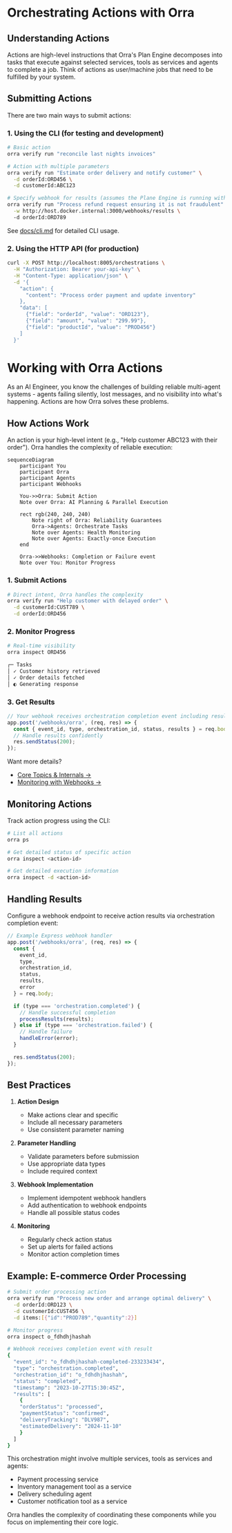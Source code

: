 # Orchestrating Actions with Orra

## Understanding Actions

Actions are high-level instructions that Orra's Plan Engine decomposes into tasks that execute against selected
services, tools as services and agents to complete a job. Think of actions as user/machine jobs that need to be
fulfilled by your system.

## Submitting Actions

There are two main ways to submit actions:

### 1. Using the CLI (for testing and development)

```bash
# Basic action
orra verify run "reconcile last nights invoices"

# Action with multiple parameters
orra verify run "Estimate order delivery and notify customer" \
  -d orderId:ORD456 \
  -d customerId:ABC123

# Specify webhook for results (assumes the Plane Engine is running with docker compose)
orra verify run "Process refund request ensuring it is not fraudulent" \
  -w http://host.docker.internal:3000/webhooks/results \ 
  -d orderId:ORD789
```

See [docs/cli.md](cli.md) for detailed CLI usage.

### 2. Using the HTTP API (for production)

```bash
curl -X POST http://localhost:8005/orchestrations \
  -H "Authorization: Bearer your-api-key" \
  -H "Content-Type: application/json" \
  -d '{
    "action": {
      "content": "Process order payment and update inventory"
    },
    "data": [
      {"field": "orderId", "value": "ORD123"},
      {"field": "amount", "value": "299.99"},
      {"field": "productId", "value": "PROD456"}
    ]
  }'
```

# Working with Orra Actions

As an AI Engineer, you know the challenges of building reliable multi-agent systems - agents failing silently, lost
messages, and no visibility into what's happening. Actions are how Orra solves these problems.

## How Actions Work

An action is your high-level intent (e.g., "Help customer ABC123 with their order"). Orra handles the complexity of
reliable execution:

```mermaid
sequenceDiagram
    participant You
    participant Orra
    participant Agents
    participant Webhooks

    You->>Orra: Submit Action
    Note over Orra: AI Planning & Parallel Execution
    
    rect rgb(240, 240, 240)
        Note right of Orra: Reliability Guarantees
        Orra->Agents: Orchestrate Tasks
        Note over Agents: Health Monitoring
        Note over Agents: Exactly-once Execution
    end
    
    Orra->>Webhooks: Completion or Failure event
    Note over You: Monitor Progress
```

### 1. Submit Actions

```bash
# Direct intent, Orra handles the complexity
orra verify run "Help customer with delayed order" \
  -d customerId:CUST789 \
  -d orderId:ORD456
```

### 2. Monitor Progress

```bash
# Real-time visibility
orra inspect ORD456

┌─ Tasks
│ ✓ Customer history retrieved
│ ✓ Order details fetched
│ ◐ Generating response
```

### 3. Get Results

```javascript
// Your webhook receives orchestration completion event including result or a failure event 
app.post('/webhooks/orra', (req, res) => {
  const { event_id, type, orchestration_id, status, results } = req.body;
  // Handle results confidently
  res.sendStatus(200);
});
```

Want more details?

- [Core Topics & Internals →](../docs/core.md)
- [Monitoring with Webhooks →](../docs/monitoring-with-webhooks.md)

## Monitoring Actions

Track action progress using the CLI:

```bash
# List all actions
orra ps

# Get detailed status of specific action
orra inspect <action-id>

# Get detailed execution information
orra inspect -d <action-id>
```

## Handling Results

Configure a webhook endpoint to receive action results via orchestration completion event:

```javascript
// Example Express webhook handler
app.post('/webhooks/orra', (req, res) => {
  const {
    event_id,
    type,
    orchestration_id,
    status,
    results,
    error
  } = req.body;

  if (type === 'orchestration.completed') {
    // Handle successful completion
    processResults(results);
  } else if (type === 'orchestration.failed') {
    // Handle failure
    handleError(error);
  }

  res.sendStatus(200);
});
```

## Best Practices

1. **Action Design**
    - Make actions clear and specific
    - Include all necessary parameters
    - Use consistent parameter naming

2. **Parameter Handling**
    - Validate parameters before submission
    - Use appropriate data types
    - Include required context

3. **Webhook Implementation**
    - Implement idempotent webhook handlers
    - Add authentication to webhook endpoints
    - Handle all possible status codes

4. **Monitoring**
    - Regularly check action status
    - Set up alerts for failed actions
    - Monitor action completion times

## Example: E-commerce Order Processing

```bash
# Submit order processing action
orra verify run "Process new order and arrange optimal delivery" \
  -d orderId:ORD123 \
  -d customerId:CUST456 \
  -d items:[{"id":"PROD789","quantity":2}]

# Monitor progress
orra inspect o_fdhdhjhashah

# Webhook receives completion event with result
{
  "event_id": "o_fdhdhjhashah-completed-233233434",
  "type": "orchestration.completed",
  "orchestration_id": "o_fdhdhjhashah",
  "status": "completed",
  "timestamp": "2023-10-27T15:30:45Z",
  "results": [
    {
    "orderStatus": "processed",
    "paymentStatus": "confirmed",
    "deliveryTracking": "DLV987",
    "estimatedDelivery": "2024-11-10"
    }
  ]
}
```

This orchestration might involve multiple services, tools as services and agents:

- Payment processing service
- Inventory management tool as a service
- Delivery scheduling agent
- Customer notification tool as a service

Orra handles the complexity of coordinating these components while you focus on implementing their core logic.
